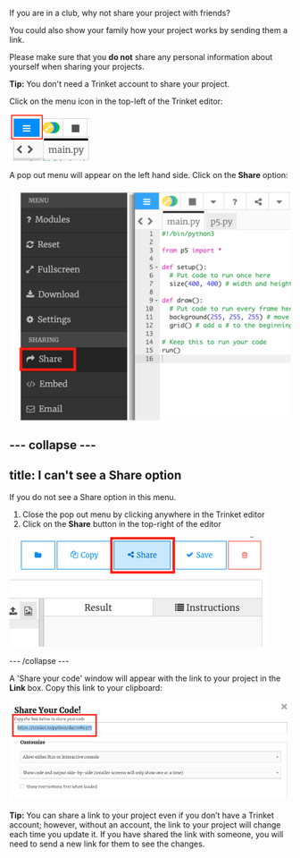 If you are in a club, why not share your project with friends?

You could also show your family how your project works by sending them a link.

Please make sure that you **do not** share any personal information about yourself when sharing your projects.

**Tip:** You don't need a Trinket account to share your project.

Click on the menu icon in the top-left of the Trinket editor:

![A square icon with 3 horizontal bars placed in a vertical stack.](images/burger-menu.png)

A pop out menu will appear on the left hand side. Click on the **Share** option:

![A menu on the left hand side with Share option .](images/share-icon.png)

--- collapse ---
---
title: I can't see a Share option
---

If you do not see a Share option in this menu. 
1. Close the pop out menu by clicking anywhere in the Trinket editor
2. Click on the **Share** button in the top-right of the editor 

![A top right buttons with 'Share' button highlighted.](images/share-button.png)

--- /collapse ---

A 'Share your code' window will appear with the link to your project in the **Link** box. Copy this link to your clipboard:

![The Share your code window with Link field at the top and highlighted url for the project.](images/link-window.png)

**Tip:** You can share a link to your project even if you don’t have a Trinket account; however, without an account, the link to your project will change each time you update it. If you have shared the link with someone, you will need to send a new link for them to see the changes.